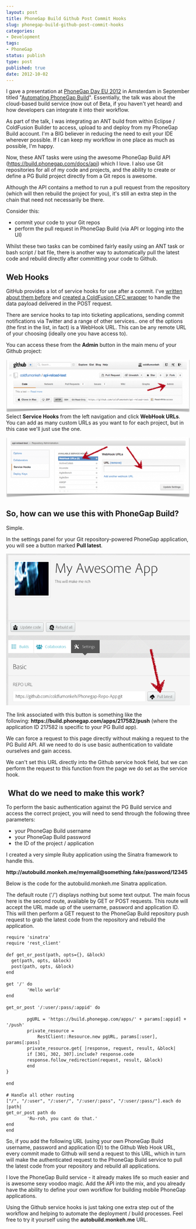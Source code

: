 ```yaml
---
layout: post
title: PhoneGap Build Github Post Commit Hooks
slug: phonegap-build-github-post-commit-hooks
categories:
- Development
tags:
- PhoneGap
status: publish
type: post
published: true
date: 2012-10-02
---
```

<p>I gave a presentation at <a title="PhoneGap Day EU 2012" href="http://pgday.phonegap.com/eu2012/" target="_blank">PhoneGap Day EU 2012</a> in Amsterdam in September titled "<a title="Automating PhoneGap Build on Slideshare" href="http://www.slideshare.net/coldfumonkeh/automating-phonegap-build" target="_blank">Automating PhoneGap Build</a>". Essentially, the talk was about the cloud-based build service (now out of Beta, if you haven't yet heard) and how developers can integrate it into their workflow.</p>
<p>As part of the talk, I was integrating an ANT build from within Eclipse / ColdFusion Builder to access, upload to and deploy from my PhoneGap Build account. I'm a BIG believer in reducing the need to exit your IDE wherever possible. If I can keep my workflow in one place as much as possible, I'm happy.</p>
<p>Now, these ANT tasks were using the awesome PhoneGap Build API (<a title="PhoneGap Build API Docs" href="https://build.phonegap.com/docs/api" target="_blank">https://build.phonegap.com/docs/api</a>) which I love. I also use Git repositories for all of my code and projects, and the ability to create or define a PG Build project directly from a Git repos is awesome.</p>
<p>Although the API contains a method to run a pull request from the repository (which will then rebuild the project for you), it's still an extra step in the chain that need not necessarily be there.</p>
<p>Consider this:</p>
<ul>
<li>commit your code to your Git repos</li>
<li>perform the pull request in PhoneGap Build (via API or logging into the UI)</li>
</ul>
<p>Whilst these two tasks can be combined fairly easily using an ANT task or bash script / bat file, there is another way to automatically pull the latest code and rebuild directly after committing your code to Github.</p>
<h2>Web Hooks</h2>
<p>GitHub provides a lot of service hooks for use after a commit. I've <a title="Github Post-Receive Custom ColdFusion Hook" href="http://www.mattgifford.co.uk/github-post-receive-custom-coldfusion-hook">written about them before</a> and <a title="Github Post Receive Hook on Github" href="https://github.com/coldfumonkeh/Github-Post-Receive-Hook" target="_blank">created a ColdFusion CFC wrapper</a> to handle the data payload delivered in the POST request.</p>
<p>There are service hooks to tap into ticketing applications, sending commit notifications via Twitter and a range of other services.. one of the options (the first in the list, in fact) is a WebHook URL. This can be any remote URL of your choosing (ideally one you have access to).</p>
<p>You can access these from the <strong>Admin</strong> button in the main menu of your Github project:</p>
<p><img  title="Github Admin Panel" src="/assets/uploads/2012/10/github_admin_panel-610x175.png" alt="Github Admin Panel" />Select <strong>Service Hooks</strong> from the left navigation and click <strong>WebHook URLs</strong>. You can add as many custom URLs as you want to for each project, but in this case we'll just use the one.</p>
<p><img  title="Github Web Hooks" src="/assets/uploads/2012/10/github_web_hooks-610x200.png" alt="Github Web Hooks" /></p>
<h2>So, how can we use this with PhoneGap Build?</h2>
<p>Simple.</p>
<p>In the settings panel for your Git repository-powered PhoneGap application, you will see a button marked <strong>Pull latest</strong>.</p>
<p><img title="PhoneGap Build Pull Request Button" src="/assets/uploads/2012/10/pgbuild_pull_request_button.png" alt="PhoneGap Build Pull Request Button" /></p>
<p>The link associated with this button is something like the following: <strong>https://build.phonegap.com/apps/217582/push</strong> (where the application ID 217582 is specific to your PG Build app).</p>
<p>We can force a request to this page directly without making a request to the PG Build API. All we need to do is use basic authentication to validate ourselves and gain access.</p>
<p>We can't set this URL directly into the Github service hook field, but we can perform the request to this function from the page we do set as the service hook.</p>
<h2> What do we need to make this work?</h2>
<p>To perform the basic authentication against the PG Build service and access the correct project, you will need to send through the following three parameters:</p>
<ul>
<li>your PhoneGap Build username</li>
<li>your PhoneGap Build password</li>
<li>the ID of the project / application</li>
</ul>
<p>I created a very simple Ruby application using the Sinatra framework to handle this.</p>
<p><strong>http://autobuild.monkeh.me/myemail@something.fake/password/12345</strong></p>
<p>Below is the code for the autobuild.monkeh.me Sinatra application.</p>
<p>The default route ('/') displays nothing but some text output. The main focus here is the second route, available by GET or POST requests. This route will accept the URL made up of the username, password and application ID. This will then perform a GET request to the PhoneGap Build repository push request to grab the latest code from the repository and rebuild the application.</p>

```
require 'sinatra'
require 'rest_client'

def get_or_post(path, opts={}, &block)
  get(path, opts, &block)
  post(path, opts, &block)
end

get '/' do
        'Hello world'
end

get_or_post '/:user/:pass/:appid' do

        pgURL = 'https://build.phonegap.com/apps/' + params[:appid] + '/push'
        private_resource =
            RestClient::Resource.new pgURL, params[:user], params[:pass]
        private_resource.get{ |response, request, result, &block|
        if [301, 302, 307].include? response.code
        response.follow_redirection(request, result, &block)
        end
}

end

# Handle all other routing
["/", "/:user", "/:user/", "/:user/:pass", "/:user/:pass/"].each do |path|
get_or_post path do
        'Ru-roh, you cant do that.'
end
end
```

<p>So, if you add the following URL (using your own PhoneGap Build username, password and application ID) to the Github Web Hook URL, every commit made to Github will send a request to this URL, which in turn will make the authenticated request to the PhoneGap Build service to pull the latest code from your repository and rebuild all applications.</p>
<p>I love the PhoneGap Build service - it already makes life so much easier and is awesome sexy voodoo magic. Add the API into the mix, and you already have the ability to define your own workflow for building mobile PhoneGap applications.</p>
<p>Using the Github service hooks is just taking one extra step out of the workflow and helping to automate the deployment / build processes. Feel free to try it yourself using the <strong>autobuild.monkeh.me</strong> URL.</p>
